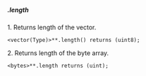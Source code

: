 ##### .length

1\. Returns length of the vector.
```
<vector(Type)>**.length() returns (uint8);
```

2\. Returns length of the byte array.
```
<bytes>**.length returns (uint);
```

